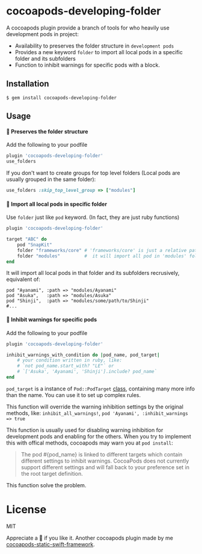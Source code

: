 # cocoapods-developing-folder

A cocoapods plugin  provide a branch of tools for who heavily use development pods in project:

- Availability to preserves the folder structure in `development pods`
- Provides a new keyword `folder` to import all local pods in a specific folder and its subfolders
- Function to inhibit warnings for specific pods with a block.


## Installation

    $ gem install cocoapods-developing-folder

## Usage

#### 🔸 Preserves the folder structure

Add the following to your podfile

```ruby
plugin 'cocoapods-developing-folder'
use_folders
```

If you don't want to create groups for top level folders (Local pods are usually grouped in the same folder):
```ruby
use_folders :skip_top_level_group => ["modules"]
```

#### 🔸 Import all local pods in specific folder

Use `folder` just like `pod` keyword. (In fact, they are just ruby functions)


```ruby
plugin 'cocoapods-developing-folder'

target "ABC" do 
    pod "SnapKit"
    folder "frameworks/core" # 'frameworks/core' is just a relative path to podfile
    folder "modules"         #  it will import all pod in 'modules' folder and its subfolders
end
```

It will import all local pods in that folder and its subfolders recrusively, equivalent of:

```
pod "Ayanami", :path => "modules/Ayanami"
pod "Asuka",   :path => "modules/Asuka"
pod "Shinji",  :path => "modules/some/path/to/Shinji"
#...
```

#### 🔸 Inhibit warnings for specific pods

Add the following to your podfile

```ruby
plugin 'cocoapods-developing-folder'

inhibit_warnings_with_condition do |pod_name, pod_target|
    # your condition written in ruby, like:
    # `not pod_name.start_with? "LE"` or
    # `['Asuka', 'Ayanami', 'Shinji'].include? pod_name`
end
```
`pod_target` is a instance of `Pod::PodTarget` [class](https://github.com/CocoaPods/CocoaPods/blob/93011ece10dd76b8d783bc80db742dfd03f7cbac/lib/cocoapods/target/pod_target.rb), containing many more info than the name. You can use it to set up complex rules.

This function will override the warning inhibition settings by the original methods, like: `inhibit_all_warnings!`, `pod 'Ayanami', :inhibit_warnings => true`

This function is usually used for disabling warning inhibition for development pods and enabling for the others. When you try to implement this with offical methods, cocoapods may warn you at `pod install`:

> The pod #{pod_name} is linked to different targets which contain different settings to inhibit warnings. CocoaPods does not currently support different settings and will fall back to your preference set in the root target definition.

This function solve the problem.


# License

MIT

Appreciate a 🌟 if you like it. Another cocoapods plugin made by me [cocoapods-static-swift-framework](https://github.com/leavez/cocoapods-static-swift-framework).

